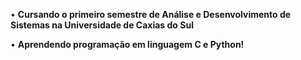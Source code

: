 • **Cursando o primeiro semestre de Análise e Desenvolvimento de Sistemas na Universidade de Caxias do Sul**

• **Aprendendo programação em linguagem C e Python!**
